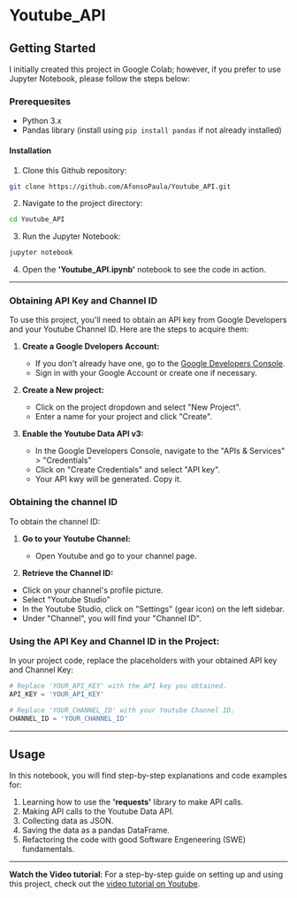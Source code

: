 # Youtube_API

## Getting Started

I initially created this project in Google Colab; however, if you prefer to use Jupyter Notebook, please follow the steps below:

### Prerequesites

- Python 3.x
- Pandas library (install using `pip install pandas` if not already installed)

#### Installation

1. Clone this Github repository:
  
```bash
git clone https://github.com/AfonsoPaula/Youtube_API.git
```

2. Navigate to the project directory:

```bash
cd Youtube_API
```

3. Run the Jupyter Notebook:

```bash
jupyter notebook
```

4. Open the **'Youtube_API.ipynb'** notebook to see the code in action.


<hr>


### Obtaining API Key and Channel ID

To use this project, you'll need to obtain an API key from Google Developers and your Youtube Channel ID. Here are the steps to acquire them:

1. **Create a Google Dvelopers Account:**

   - If you don't already have one, go to the [Google Developers Console](https://console.developers.google.com/).
   - Sign in with your Google Account or create one if necessary.

2. **Create a New project:**

   - Click on the project dropdown and select "New Project".
   - Enter a name for your project and click "Create".
  
3. **Enable the Youtube Data API v3:**

   - In the Google Developers Console, navigate to the "APIs & Services" > "Credentials"
   - Click on "Create Credentials" and select "API key".
   - Your API kwy will be generated. Copy it.
  
### Obtaining the channel ID

To obtain the channel ID:

1. **Go to your Youtube Channel:**

   - Open Youtube and go to your channel page.
  
2. **Retrieve the Channel ID:**

  - Click on your channel's profile picture.
  - Select "Youtube Studio"
  - In the Youtube Studio, click on "Settings" (gear icon) on the left sidebar.
  - Under "Channel", you will find your "Channel ID".

### Using the API Key and Channel ID in the Project:

In your project code, replace the placeholders with your obtained API key and Channel Key:

```python
# Replace 'YOUR_API_KEY' with the API key you obtained.
API_KEY = 'YOUR_API_KEY'

# Replace 'YOUR_CHANNEL_ID' with your Youtube Channel ID.
CHANNEL_ID = 'YOUR_CHANNEL_ID'
```

<hr>

## Usage

In this notebook, you will find step-by-step explanations and code examples for:
1. Learning how to use the **'requests'** library to make API calls.
2. Making API calls to the Youtube Data API.
3. Collecting data as JSON.
4. Saving the data as a pandas DataFrame.
5. Refactoring the code with good Software Engeneering (SWE) fundamentals.


<hr>

**Watch the Video tutorial**: For a step-by-step guide on setting up and using this project, check out the [video tutorial on Youtube](https://www.youtube.com/watch?v=fklHBWow8vE&ab_channel=StrataScratch).



